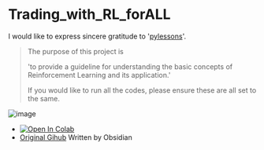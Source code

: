 # Trading_with_RL_forALL

I would like to express sincere gratitude to '[pylessons](https://pylessons.com/RL-BTC-BOT-backbone)'.

>The purpose of this project is
>
>'to provide a guideline for understanding the basic concepts of Reinforcement Learning and its application.'
>
>If you would like to run all the codes, please ensure these are all set to the same.

![image]([https://github.com/ICHBINLUCASKIM/ReinforcementLearning/assets/125564751/d4b10c83-078c-406f-8b73-def4be16ecce](https://github.com/ICHBINLUCASKIM/ReinforcementLearning/blob/main/Trading_with_RL_forALL/setting.png?raw=true))

- [![Open In Colab](https://colab.research.google.com/assets/colab-badge.svg)](https://colab.research.google.com/drive/1j0KudLu2bKSdPSdCrqFr9ycncw9CIbEc?usp=sharing)
- [Original Gihub](https://github.com/pythonlessons/RL-Bitcoin-trading-bot) Written by Obsidian
